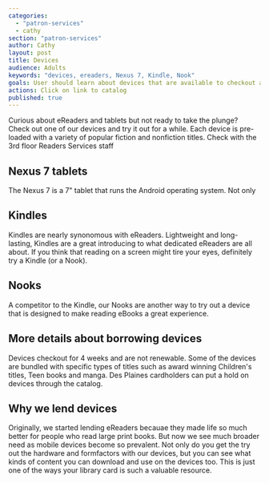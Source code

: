 ```yaml
---
categories: 
  - "patron-services"
  - cathy
section: "patron-services"
author: Cathy
layout: post
title: Devices
audience: Adults
keywords: "devices, ereaders, Nexus 7, Kindle, Nook"
goals: User should learn about devices that are available to checkout and the procedures associated with the checkout
actions: Click on link to catalog
published: true
---
```


Curious about eReaders and tablets but not ready to take the plunge? Check out one of our devices and try it out for a while. Each device is pre-loaded with a variety of popular fiction and nonfiction titles. Check with the 3rd floor Readers Services staff 

## Nexus 7 tablets

The Nexus 7 is a 7" tablet that runs the Android operating system. Not only 

## Kindles

Kindles are nearly synonomous with eReaders. Lightweight and long-lasting, Kindles are a great introducing to what dedicated eReaders are all about. If you think that reading on a screen might tire your eyes, definitely try a Kindle (or a Nook). 

## Nooks 

A competitor to the Kindle, our Nooks are another way to try out a device that is designed to make reading eBooks a great experience.

## More details about borrowing devices
Devices checkout for 4 weeks and are not renewable. Some of the devices are bundled with specific types of titles such as award winning Children's titles, Teen books and manga. Des Plaines cardholders can put a hold on devices through the catalog.

## Why we lend devices
Originally, we started lending eReaders becauae they made life so much better for people who read large print books. But now we see much broader need as mobile devices become so prevalent. Not only do you get the try out the hardware and formfactors with our devices, but you can see what kinds of content you can download and use on the devices too. This is just one of the ways your library card is such a valuable resource.